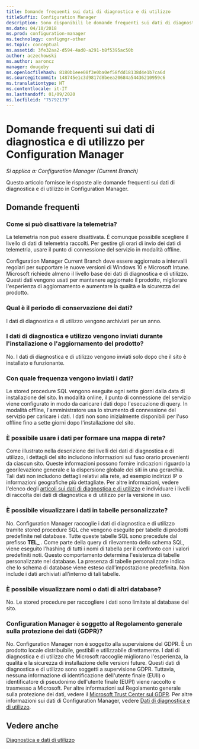 ```yaml
---
title: Domande frequenti sui dati di diagnostica e di utilizzo
titleSuffix: Configuration Manager
description: Sono disponibili le domande frequenti sui dati di diagnostica e di utilizzo per Configuration Manager.
ms.date: 04/10/2018
ms.prod: configuration-manager
ms.technology: configmgr-other
ms.topic: conceptual
ms.assetid: 3fe32aa2-d594-4ad0-a291-b8f5395ac50b
author: aczechowski
ms.author: aaroncz
manager: dougeby
ms.openlocfilehash: 8180b1eee08f3e0ba0ef58fdd18138d4e1b7ca6d
ms.sourcegitcommit: 148745e1c3d9817d8beea20684a54436210959c6
ms.translationtype: HT
ms.contentlocale: it-IT
ms.lasthandoff: 01/09/2020
ms.locfileid: "75792179"
---
```

# <a name="frequently-asked-questions-about-diagnostics-and-usage-data-for-configuration-manager"></a>Domande frequenti sui dati di diagnostica e di utilizzo per Configuration Manager

*Si applica a: Configuration Manager (Current Branch)*

Questo articolo fornisce le risposte alle domande frequenti sui dati di diagnostica e di utilizzo in Configuration Manager.

## <a name="faqs"></a>Domande frequenti

###  <a name="bkmk_off"></a> Come si può disattivare la telemetria?  
La telemetria non può essere disattivata. È comunque possibile scegliere il livello di dati di telemetria raccolti. Per gestire gli orari di invio dei dati di telemetria, usare il punto di connessione del servizio in modalità offline.

Configuration Manager Current Branch deve essere aggiornato a intervalli regolari per supportare le nuove versioni di Windows 10 e Microsoft Intune. Microsoft richiede almeno il livello base dei dati di diagnostica e di utilizzo. Questi dati vengono usati per mantenere aggiornato il prodotto, migliorare l'esperienza di aggiornamento e aumentare la qualità e la sicurezza del prodotto.

###  <a name="bkmk_retention"></a> Qual è il periodo di conservazione dei dati?  
 I dati di diagnostica e di utilizzo vengono archiviati per un anno.  

###  <a name="bkmk_update"></a> I dati di diagnostica e utilizzo vengono inviati durante l'installazione o l'aggiornamento del prodotto?  
 No. I dati di diagnostica e di utilizzo vengono inviati solo dopo che il sito è installato e funzionante.  

###  <a name="bkmk_frequency"></a> Con quale frequenza vengono inviati i dati?  
 Le stored procedure SQL vengono eseguite ogni sette giorni dalla data di installazione del sito. In modalità online, il punto di connessione del servizio viene configurato in modo da caricare i dati dopo l'esecuzione di query. In modalità offline, l'amministratore usa lo strumento di connessione del servizio per caricare i dati. I dati non sono inizialmente disponibili per l'uso offline fino a sette giorni dopo l'installazione del sito.  

###  <a name="bkmk_network"></a> È possibile usare i dati per formare una mappa di rete?  
 Come illustrato nella descrizione dei livelli dei dati di diagnostica e di utilizzo, i dettagli del sito includono informazioni sul fuso orario provenienti da ciascun sito. Queste informazioni possono fornire indicazioni riguardo la georilevazione generale e la dispersione globale dei siti in una gerarchia. Tali dati non includono dettagli relativi alla rete, ad esempio indirizzi IP o informazioni geografiche più dettagliate. Per altre informazioni, vedere l'elenco degli [articoli sui dati di diagnostica e di utilizzo](/sccm/core/plan-design/diagnostics/diagnostics-and-usage-data#articles) e individuare i livelli di raccolta dei dati di diagnostica e di utilizzo per la versione in uso.


###  <a name="bkmk_tables"></a> È possibile visualizzare i dati in tabelle personalizzate?  
 No. Configuration Manager raccoglie i dati di diagnostica e di utilizzo tramite stored procedure SQL che vengono eseguite per tabelle di prodotti predefinite nel database. Tutte queste tabelle SQL sono precedute dal prefisso **TEL_** . Come parte della query di rilevamento dello schema SQL, viene eseguito l'hashing di tutti i nomi di tabella per il confronto con i valori predefiniti noti. Questo comportamento determina l'esistenza di tabelle personalizzate nel database. La presenza di tabelle personalizzate indica che lo schema di database viene esteso dall'impostazione predefinita. Non include i dati archiviati all'interno di tali tabelle.  

###  <a name="bkmk_databases"></a> È possibile visualizzare nomi o dati di altri database? 
 No. Le stored procedure per raccogliere i dati sono limitate al database del sito.  

### <a name="bkmk_gdpr"></a> Configuration Manager è soggetto al Regolamento generale sulla protezione dei dati (GDPR)?
 No. Configuration Manager non è soggetto alla supervisione del GDPR. È un prodotto locale distribuibile, gestibili e utilizzabile direttamente. I dati di diagnostica e di utilizzo che Microsoft raccoglie migliorano l'esperienza, la qualità e la sicurezza di installazione delle versioni future. Questi dati di diagnostica e di utilizzo sono soggetti a supervisione GDPR. Tuttavia, nessuna informazione di identificazione dell'utente finale (EUII) o identificatore di pseudonimo dell'utente finale (EUPI) viene raccolto e trasmesso a Microsoft. Per altre informazioni sul Regolamento generale sulla protezione dei dati, vedere il [Microsoft Trust Center sul GDPR](https://microsoft.com/gdpr). Per altre informazioni sui dati di Configuration Manager, vedere [Dati di diagnostica e di utilizzo](/sccm/core/plan-design/diagnostics/diagnostics-and-usage-data).


## <a name="see-also"></a>Vedere anche  
 [Diagnostica e dati di utilizzo](/sccm/core/plan-design/diagnostics/diagnostics-and-usage-data)
